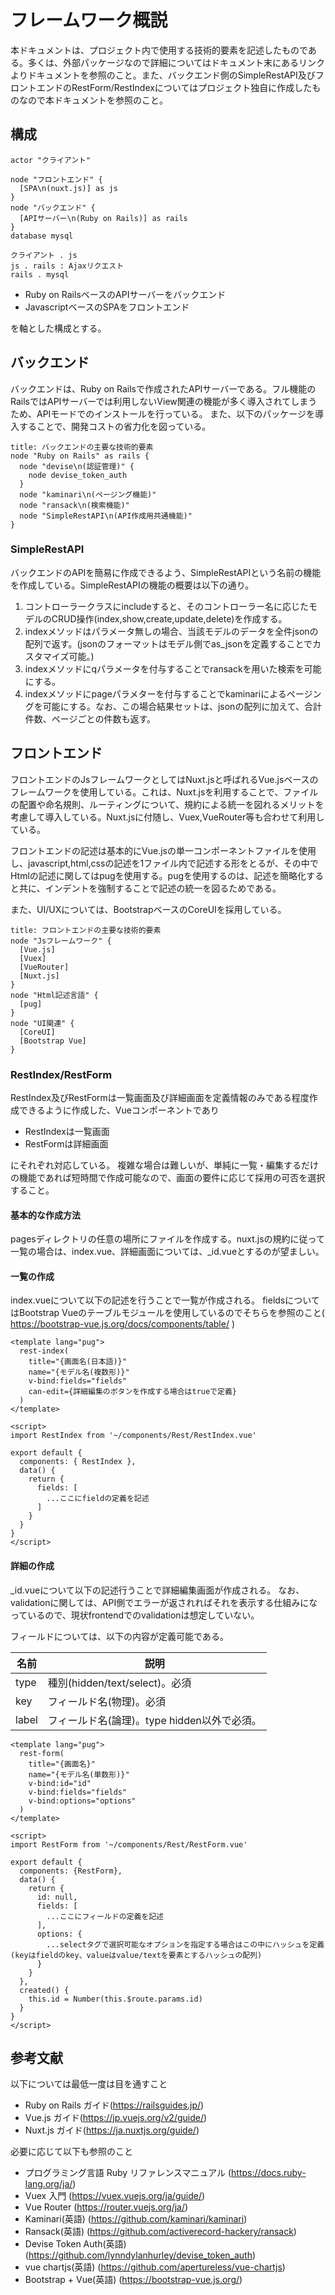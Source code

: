 フレームワーク概説
==================

本ドキュメントは、プロジェクト内で使用する技術的要素を記述したものである。多くは、外部パッケージなので詳細についてはドキュメント末にあるリンクよりドキュメントを参照のこと。また、バックエンド側のSimpleRestAPI及びフロントエンドのRestForm/RestIndexについてはプロジェクト独自に作成したものなので本ドキュメントを参照のこと。

構成
----
```puml
actor "クライアント"

node "フロントエンド" {
  [SPA\n(nuxt.js)] as js
}
node "バックエンド" {
  [APIサーバー\n(Ruby on Rails)] as rails
}
database mysql

クライアント . js
js . rails : Ajaxリクエスト
rails . mysql
```

* Ruby on RailsベースのAPIサーバーをバックエンド
* JavascriptベースのSPAをフロントエンド

を軸とした構成とする。

バックエンド
------------

バックエンドは、Ruby on Railsで作成されたAPIサーバーである。フル機能のRailsではAPIサーバーでは利用しないView関連の機能が多く導入されてしまうため、APIモードでのインストールを行っている。
また、以下のパッケージを導入することで、開発コストの省力化を図っている。

```puml
title: バックエンドの主要な技術的要素
node "Ruby on Rails" as rails {
  node "devise\n(認証管理)" {
    node devise_token_auth
  }
  node "kaminari\n(ページング機能)"
  node "ransack\n(検索機能)"
  node "SimpleRestAPI\n(API作成用共通機能)"
}
```

### SimpleRestAPI

バックエンドのAPIを簡易に作成できるよう、SimpleRestAPIという名前の機能を作成している。SimpleRestAPIの機能の概要は以下の通り。

1. コントローラークラスにincludeすると、そのコントローラー名に応じたモデルのCRUD操作(index,show,create,update,delete)を作成する。
1. indexメソッドはパラメータ無しの場合、当該モデルのデータを全件jsonの配列で返す。(jsonのフォーマットはモデル側でas_jsonを定義することでカスタマイズ可能。)
1. indexメソッドにqパラメータを付与することでransackを用いた検索を可能にする。
1. indexメソッドにpageパラメターを付与することでkaminariによるページングを可能にする。なお、この場合結果セットは、jsonの配列に加えて、合計件数、ページごとの件数も返す。

フロントエンド
--------------

フロントエンドのJsフレームワークとしてはNuxt.jsと呼ばれるVue.jsベースのフレームワークを使用している。これは、Nuxt.jsを利用することで、ファイルの配置や命名規則、ルーティングについて、規約による統一を図れるメリットを考慮して導入している。Nuxt.jsに付随し、Vuex,VueRouter等も合わせて利用している。

フロントエンドの記述は基本的にVue.jsの単一コンポーネントファイルを使用し、javascript,html,cssの記述を1ファイル内で記述する形をとるが、その中でHtmlの記述に関してはpugを使用する。pugを使用するのは、記述を簡略化すると共に、インデントを強制することで記述の統一を図るためである。

また、UI/UXについては、BootstrapベースのCoreUIを採用している。

```puml
title: フロントエンドの主要な技術的要素
node "Jsフレームワーク" {
  [Vue.js]
  [Vuex]
  [VueRouter]
  [Nuxt.js]
}
node "Html記述言語" {
  [pug]
}
node "UI関連" {
  [CoreUI]
  [Bootstrap Vue]
}

```

### RestIndex/RestForm

RestIndex及びRestFormは一覧画面及び詳細画面を定義情報のみである程度作成できるように作成した、Vueコンポーネントであり

* RestIndexは一覧画面
* RestFormは詳細画面

にそれぞれ対応している。
複雑な場合は難しいが、単純に一覧・編集するだけの機能であれば短時間で作成可能なので、画面の要件に応じて採用の可否を選択すること。

#### 基本的な作成方法

pagesディレクトリの任意の場所にファイルを作成する。nuxt.jsの規約に従って一覧の場合は、index.vue、詳細画面については、_id.vueとするのが望ましい。

#### 一覧の作成

index.vueについて以下の記述を行うことで一覧が作成される。
fieldsについてはBootstrap Vueのテーブルモジュールを使用しているのでそちらを参照のこと( https://bootstrap-vue.js.org/docs/components/table/ )

```
<template lang="pug">
  rest-index(
    title="{画面名(日本語)}"
    name="{モデル名(複数形)}"
    v-bind:fields="fields"
    can-edit={詳細編集のボタンを作成する場合はtrueで定義}
  )
</template>

<script>
import RestIndex from '~/components/Rest/RestIndex.vue'

export default {
  components: { RestIndex },
  data() {
    return {
      fields: [
        ...ここにfieldの定義を記述
      ]
    }
  }
}
</script>
```

#### 詳細の作成

_id.vueについて以下の記述行うことで詳細編集画面が作成される。
なお、validationに関しては、API側でエラーが返されればそれを表示する仕組みになっているので、現状frontendでのvalidationは想定していない。

フィールドについては、以下の内容が定義可能である。

| 名前 | 説明 |
|------|------|
| type   | 種別(hidden/text/select)。必須 |
| key    | フィールド名(物理)。必須 |
| label  | フィールド名(論理)。type hidden以外で必須。 |

```
<template lang="pug">
  rest-form(
    title="{画面名}"
    name="{モデル名(単数形)}"
    v-bind:id="id"
    v-bind:fields="fields"
    v-bind:options="options"
  )
</template>

<script>
import RestForm from '~/components/Rest/RestForm.vue'

export default {
  components: {RestForm},
  data() {
    return {
      id: null,
      fields: [
        ...ここにフィールドの定義を記述
      ],
      options: {
        ...selectタグで選択可能なオプションを指定する場合はこの中にハッシュを定義(keyはfieldのkey、valueはvalue/textを要素とするハッシュの配列)
      }
    }
  },
  created() {
    this.id = Number(this.$route.params.id)
  }
}
</script>
```

参考文献
--------

以下については最低一度は目を通すこと

* Ruby on Rails ガイド(https://railsguides.jp/)
* Vue.js ガイド(https://jp.vuejs.org/v2/guide/)
* Nuxt.js ガイド(https://ja.nuxtjs.org/guide/)

必要に応じて以下も参照のこと

* プログラミング言語 Ruby リファレンスマニュアル (https://docs.ruby-lang.org/ja/)
* Vuex 入門 (https://vuex.vuejs.org/ja/guide/)
* Vue Router (https://router.vuejs.org/ja/)
* Kaminari(英語) (https://github.com/kaminari/kaminari)
* Ransack(英語) (https://github.com/activerecord-hackery/ransack)
* Devise Token Auth(英語) (https://github.com/lynndylanhurley/devise_token_auth)
* vue chartjs(英語) (https://github.com/apertureless/vue-chartjs)
* Bootstrap + Vue(英語) (https://bootstrap-vue.js.org/)
